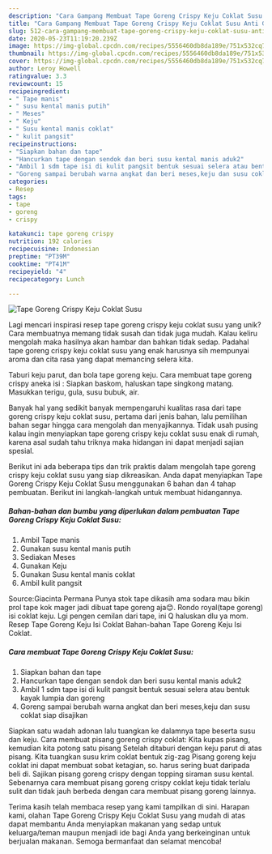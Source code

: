 ```yaml
---
description: "Cara Gampang Membuat Tape Goreng Crispy Keju Coklat Susu Anti Gagal"
title: "Cara Gampang Membuat Tape Goreng Crispy Keju Coklat Susu Anti Gagal"
slug: 512-cara-gampang-membuat-tape-goreng-crispy-keju-coklat-susu-anti-gagal
date: 2020-05-23T11:19:20.239Z
image: https://img-global.cpcdn.com/recipes/5556460db8da189e/751x532cq70/tape-goreng-crispy-keju-coklat-susu-foto-resep-utama.jpg
thumbnail: https://img-global.cpcdn.com/recipes/5556460db8da189e/751x532cq70/tape-goreng-crispy-keju-coklat-susu-foto-resep-utama.jpg
cover: https://img-global.cpcdn.com/recipes/5556460db8da189e/751x532cq70/tape-goreng-crispy-keju-coklat-susu-foto-resep-utama.jpg
author: Leroy Howell
ratingvalue: 3.3
reviewcount: 15
recipeingredient:
- " Tape manis"
- " susu kental manis putih"
- " Meses"
- " Keju"
- " Susu kental manis coklat"
- " kulit pangsit"
recipeinstructions:
- "Siapkan bahan dan tape"
- "Hancurkan tape dengan sendok dan beri susu kental manis aduk2"
- "Ambil 1 sdm tape isi di kulit pangsit bentuk sesuai selera atau bentuk kayak lumpia dan goreng"
- "Goreng sampai berubah warna angkat dan beri meses,keju dan susu coklat siap disajikan"
categories:
- Resep
tags:
- tape
- goreng
- crispy

katakunci: tape goreng crispy 
nutrition: 192 calories
recipecuisine: Indonesian
preptime: "PT39M"
cooktime: "PT41M"
recipeyield: "4"
recipecategory: Lunch

---
```



![Tape Goreng Crispy Keju Coklat Susu](https://img-global.cpcdn.com/recipes/5556460db8da189e/751x532cq70/tape-goreng-crispy-keju-coklat-susu-foto-resep-utama.jpg)

Lagi mencari inspirasi resep tape goreng crispy keju coklat susu yang unik? Cara membuatnya memang tidak susah dan tidak juga mudah. Kalau keliru mengolah maka hasilnya akan hambar dan bahkan tidak sedap. Padahal tape goreng crispy keju coklat susu yang enak harusnya sih mempunyai aroma dan cita rasa yang dapat memancing selera kita.

Taburi keju parut, dan bola tape goreng keju. Cara membuat tape goreng crispy aneka isi : Siapkan baskom, haluskan tape singkong matang. Masukkan terigu, gula, susu bubuk, air.

Banyak hal yang sedikit banyak mempengaruhi kualitas rasa dari tape goreng crispy keju coklat susu, pertama dari jenis bahan, lalu pemilihan bahan segar hingga cara mengolah dan menyajikannya. Tidak usah pusing kalau ingin menyiapkan tape goreng crispy keju coklat susu enak di rumah, karena asal sudah tahu triknya maka hidangan ini dapat menjadi sajian spesial.


Berikut ini ada beberapa tips dan trik praktis dalam mengolah tape goreng crispy keju coklat susu yang siap dikreasikan. Anda dapat menyiapkan Tape Goreng Crispy Keju Coklat Susu menggunakan 6 bahan dan 4 tahap pembuatan. Berikut ini langkah-langkah untuk membuat hidangannya.

<!--inarticleads1-->

##### Bahan-bahan dan bumbu yang diperlukan dalam pembuatan Tape Goreng Crispy Keju Coklat Susu:

1. Ambil  Tape manis
1. Gunakan  susu kental manis putih
1. Sediakan  Meses
1. Gunakan  Keju
1. Gunakan  Susu kental manis coklat
1. Ambil  kulit pangsit


Source:Giacinta Permana Punya stok tape dikasih ama sodara mau bikin prol tape kok mager jadi dibuat tape goreng aja😊. Rondo royal(tape goreng) isi coklat keju. Lgi pengen cemilan dari tape, ini Q haluskan dlu ya mom. Resep Tape Goreng Keju Isi Coklat Bahan-bahan Tape Goreng Keju Isi Coklat. 

<!--inarticleads2-->

##### Cara membuat Tape Goreng Crispy Keju Coklat Susu:

1. Siapkan bahan dan tape
1. Hancurkan tape dengan sendok dan beri susu kental manis aduk2
1. Ambil 1 sdm tape isi di kulit pangsit bentuk sesuai selera atau bentuk kayak lumpia dan goreng
1. Goreng sampai berubah warna angkat dan beri meses,keju dan susu coklat siap disajikan


Siapkan satu wadah adonan lalu tuangkan ke dalamnya tape beserta susu dan keju. Cara membuat pisang goreng crispy coklat: Kita kupas pisang, kemudian kita potong satu pisang Setelah ditaburi dengan keju parut di atas pisang. Kita tuangkan susu krim coklat bentuk zig-zag Pisang goreng keju coklat ini dapat membuat sobat ketagian, so. harus sering buat daripada beli di. Sajikan pisang goreng crispy dengan topping siraman susu kental. Sebenarnya cara membuat pisang goreng crispy coklat keju tidak terlalu sulit dan tidak jauh berbeda dengan cara membuat pisang goreng lainnya. 

Terima kasih telah membaca resep yang kami tampilkan di sini. Harapan kami, olahan Tape Goreng Crispy Keju Coklat Susu yang mudah di atas dapat membantu Anda menyiapkan makanan yang sedap untuk keluarga/teman maupun menjadi ide bagi Anda yang berkeinginan untuk berjualan makanan. Semoga bermanfaat dan selamat mencoba!
